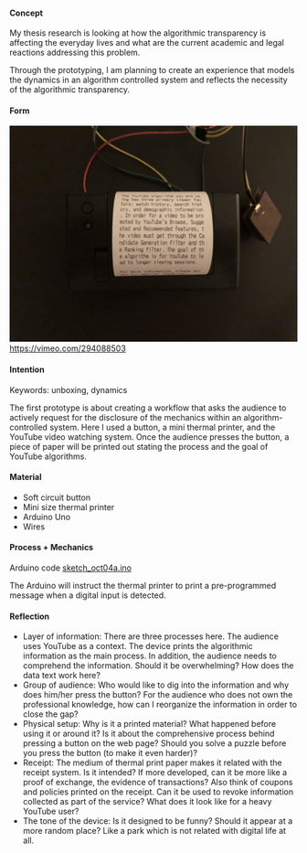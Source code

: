 #### Concept
My thesis research is looking at how the algorithmic transparency is affecting the everyday lives and what are the current academic and legal reactions addressing this problem. 

Through the prototyping, I am planning to create an experience that models the dynamics in an algorithm controlled system and reflects the necessity of the algorithmic transparency.

#### Form
![alt text](Assets/IMG_9042.JPG "Receipt")
https://vimeo.com/294088503

#### Intention
Keywords: unboxing, dynamics

The first prototype is about creating a workflow that asks the audience to actively request for the disclosure of the mechanics within an algorithm-controlled system. Here I used a button, a mini thermal printer, and the YouTube video watching system. Once the audience presses the button, a piece of paper will be printed out stating the process and the goal of YouTube algorithms.

#### Material
- Soft circuit button
- Mini size thermal printer
- Arduino Uno
- Wires

#### Process + Mechanics
Arduino code [sketch_oct04a.ino](Code/sketch_oct04a.ino)

The Arduino will instruct the thermal printer to print a pre-programmed message when a digital input is detected.

#### Reflection
* Layer of information: There are three processes here. The audience uses YouTube as a context. The device prints the algorithmic information as the main process. In addition, the audience needs to comprehend the information. Should it be overwhelming? How does the data text work here? 
* Group of audience: Who would like to dig into the information and why does him/her press the button? For the audience who does not own the professional knowledge, how can I reorganize the information in order to close the gap?
* Physical setup: Why is it a printed material? What happened before using it or around it? Is it about the comprehensive process behind pressing a button on the web page? Should you solve a puzzle before you press the button (to make it even harder)?
* Receipt: The medium of thermal print paper makes it related with the receipt system. Is it intended? If more developed, can it be more like a proof of exchange, the evidence of transactions? Also think of coupons and policies printed on the receipt. Can it be used to revoke information collected as part of the service? What does it look like for a heavy YouTube user?
* The tone of the device: Is it designed to be funny? Should it appear at a more random place? Like a park which is not related with digital life at all.
